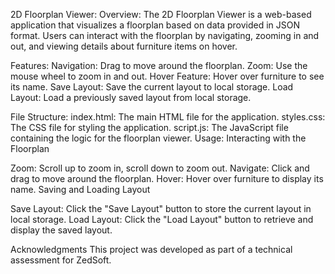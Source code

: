 2D Floorplan Viewer:
Overview:
The 2D Floorplan Viewer is a web-based application that visualizes a floorplan based on data provided in JSON format. Users can interact with the floorplan by navigating, zooming in and out, and viewing details about furniture items on hover.

Features:
Navigation: Drag to move around the floorplan.
Zoom: Use the mouse wheel to zoom in and out.
Hover Feature: Hover over furniture to see its name.
Save Layout: Save the current layout to local storage.
Load Layout: Load a previously saved layout from local storage.

File Structure:
index.html: The main HTML file for the application.
styles.css: The CSS file for styling the application.
script.js: The JavaScript file containing the logic for the floorplan viewer.
Usage:
Interacting with the Floorplan

Zoom: Scroll up to zoom in, scroll down to zoom out.
Navigate: Click and drag to move around the floorplan.
Hover: Hover over furniture to display its name.
Saving and Loading Layout

Save Layout: Click the "Save Layout" button to store the current layout in local storage.
Load Layout: Click the "Load Layout" button to retrieve and display the saved layout.


Acknowledgments
This project was developed as part of a technical assessment for ZedSoft.
